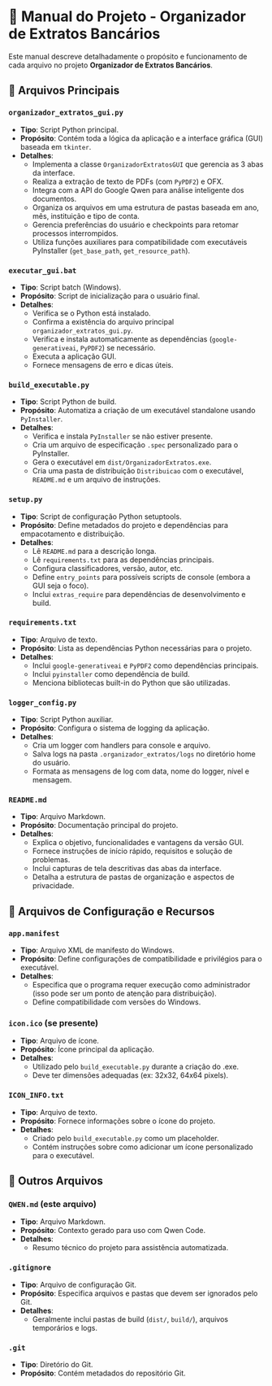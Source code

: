 # 📖 Manual do Projeto - Organizador de Extratos Bancários

Este manual descreve detalhadamente o propósito e funcionamento de cada arquivo no projeto **Organizador de Extratos Bancários**.

## 📁 Arquivos Principais

### `organizador_extratos_gui.py`
- **Tipo**: Script Python principal.
- **Propósito**: Contém toda a lógica da aplicação e a interface gráfica (GUI) baseada em `tkinter`.
- **Detalhes**:
  - Implementa a classe `OrganizadorExtratosGUI` que gerencia as 3 abas da interface.
  - Realiza a extração de texto de PDFs (com `PyPDF2`) e OFX.
  - Integra com a API do Google Qwen para análise inteligente dos documentos.
  - Organiza os arquivos em uma estrutura de pastas baseada em ano, mês, instituição e tipo de conta.
  - Gerencia preferências do usuário e checkpoints para retomar processos interrompidos.
  - Utiliza funções auxiliares para compatibilidade com executáveis PyInstaller (`get_base_path`, `get_resource_path`).

### `executar_gui.bat`
- **Tipo**: Script batch (Windows).
- **Propósito**: Script de inicialização para o usuário final.
- **Detalhes**:
  - Verifica se o Python está instalado.
  - Confirma a existência do arquivo principal `organizador_extratos_gui.py`.
  - Verifica e instala automaticamente as dependências (`google-generativeai`, `PyPDF2`) se necessário.
  - Executa a aplicação GUI.
  - Fornece mensagens de erro e dicas úteis.

### `build_executable.py`
- **Tipo**: Script Python de build.
- **Propósito**: Automatiza a criação de um executável standalone usando `PyInstaller`.
- **Detalhes**:
  - Verifica e instala `PyInstaller` se não estiver presente.
  - Cria um arquivo de especificação `.spec` personalizado para o PyInstaller.
  - Gera o executável em `dist/OrganizadorExtratos.exe`.
  - Cria uma pasta de distribuição `Distribuicao` com o executável, `README.md` e um arquivo de instruções.

### `setup.py`
- **Tipo**: Script de configuração Python setuptools.
- **Propósito**: Define metadados do projeto e dependências para empacotamento e distribuição.
- **Detalhes**:
  - Lê `README.md` para a descrição longa.
  - Lê `requirements.txt` para as dependências principais.
  - Configura classificadores, versão, autor, etc.
  - Define `entry_points` para possíveis scripts de console (embora a GUI seja o foco).
  - Inclui ` extras_require ` para dependências de desenvolvimento e build.

### `requirements.txt`
- **Tipo**: Arquivo de texto.
- **Propósito**: Lista as dependências Python necessárias para o projeto.
- **Detalhes**:
  - Inclui `google-generativeai` e `PyPDF2` como dependências principais.
  - Inclui `pyinstaller` como dependência de build.
  - Menciona bibliotecas built-in do Python que são utilizadas.

### `logger_config.py`
- **Tipo**: Script Python auxiliar.
- **Propósito**: Configura o sistema de logging da aplicação.
- **Detalhes**:
  - Cria um logger com handlers para console e arquivo.
  - Salva logs na pasta `.organizador_extratos/logs` no diretório home do usuário.
  - Formata as mensagens de log com data, nome do logger, nível e mensagem.

### `README.md`
- **Tipo**: Arquivo Markdown.
- **Propósito**: Documentação principal do projeto.
- **Detalhes**:
  - Explica o objetivo, funcionalidades e vantagens da versão GUI.
  - Fornece instruções de início rápido, requisitos e solução de problemas.
  - Inclui capturas de tela descritivas das abas da interface.
  - Detalha a estrutura de pastas de organização e aspectos de privacidade.

## 📁 Arquivos de Configuração e Recursos

### `app.manifest`
- **Tipo**: Arquivo XML de manifesto do Windows.
- **Propósito**: Define configurações de compatibilidade e privilégios para o executável.
- **Detalhes**:
  - Especifica que o programa requer execução como administrador (isso pode ser um ponto de atenção para distribuição).
  - Define compatibilidade com versões do Windows.

### `icon.ico` (se presente)
- **Tipo**: Arquivo de ícone.
- **Propósito**: Ícone principal da aplicação.
- **Detalhes**:
  - Utilizado pelo `build_executable.py` durante a criação do .exe.
  - Deve ter dimensões adequadas (ex: 32x32, 64x64 pixels).

### `ICON_INFO.txt`
- **Tipo**: Arquivo de texto.
- **Propósito**: Fornece informações sobre o ícone do projeto.
- **Detalhes**:
  - Criado pelo `build_executable.py` como um placeholder.
  - Contém instruções sobre como adicionar um ícone personalizado para o executável.

## 📁 Outros Arquivos

### `QWEN.md` (este arquivo)
- **Tipo**: Arquivo Markdown.
- **Propósito**: Contexto gerado para uso com Qwen Code.
- **Detalhes**:
  - Resumo técnico do projeto para assistência automatizada.

### `.gitignore`
- **Tipo**: Arquivo de configuração Git.
- **Propósito**: Especifica arquivos e pastas que devem ser ignorados pelo Git.
- **Detalhes**:
  - Geralmente inclui pastas de build (`dist/`, `build/`), arquivos temporários e logs.

### `.git`
- **Tipo**: Diretório do Git.
- **Propósito**: Contém metadados do repositório Git.